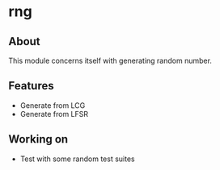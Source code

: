 # rng

## About

This module concerns itself with generating random number.

## Features
- Generate from LCG
- Generate from LFSR

## Working on
- Test with some random test suites